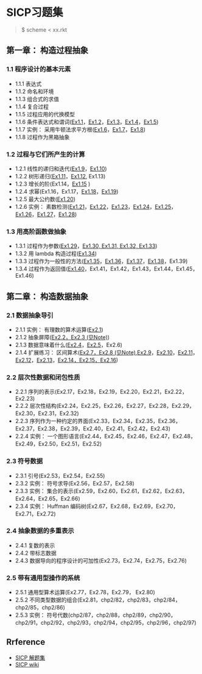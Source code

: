 # SICP习题集
> $ scheme < xx.rkt

## 第一章： 构造过程抽象
### 1.1 程序设计的基本元素
- 1.1.1 表达式
- 1.1.2 命名和环境
- 1.1.3 组合式的求值
- 1.1.4 复合过程
- 1.1.5 过程应用的代换模型
- 1.1.6 条件表达式和谓词([Ex1.1]()，[Ex1.2]()，[Ex1.3](Chapter1/E1.3.md)，[Ex1.4](Chapter1/E1.4.md)，[Ex1.5](Chapter1/E1.5.md))
- 1.1.7 实例： 采用牛顿法求平方根([Ex1.6](Chapter1/E1.6.md)，[Ex1.7](Chapter1/E1.7.md)，[Ex1.8](Chapter1/E1.8.md))
- 1.1.8 过程作为黑箱抽象

### 1.2 过程与它们所产生的计算
- 1.2.1 线性的递归和迭代([Ex1.9](Chapter1/E1.9.md)，[Ex1.10](Chapter1/E1.10.md))
- 1.2.2 树形递归([Ex1.11](Chapter1/E1.11.md)，[Ex1.12](Chapter1/E1.12.md), Ex1.13)
- 1.2.3 增长的阶(Ex1.14，[Ex1.15](Chapter1/E1.15.md) )
- 1.2.4 求幂(Ex1.16，Ex1.17，[Ex1.18](Chapter1/E1.18.md)，[Ex1.19](Chapter1/E1.19.md))
- 1.2.5 最大公约数([Ex1.20](Chapter1/E1.20.md))
- 1.2.6 实例： 素数检测([Ex1.21](Chapter1/E1.21.md)，[Ex1.22](Chapter1/E1.22.md)，[Ex1.23](Chapter1/E1.23.md)，[Ex1.24](Chapter1/E1.24.md)，[Ex1.25](Chapter1/E1.25.md)，[Ex1.26](Chapter1/E1.26.md)，[Ex1.27](Chapter1/E1.27.md)，[Ex1.28](Chapter1/E1.28.md))


### 1.3 用高阶函数做抽象
- 1.3.1 过程作为参数([Ex1.29](Chapter1/E1.29.md)，[Ex1.30, Ex1.31, Ex1.32, Ex1.33](Chapter1/E1.30.md))
- 1.3.2 用 lambda 构造过程([Ex1.34](Chapter1/E1.34.md))
- 1.3.3 过程作为一般性的方法([Ex1.35](Chapter1/E1.35.md)，[Ex1.36](Chapter1/E1.36.md)，[Ex1.37](Chapter1/E1.37.md)，[Ex1.38](Chapter1/E1.38.md)，Ex1.39)
- 1.3.4 过程作为返回值([Ex1.40](Chapter1/E1.40.md)，Ex1.41，Ex1.42，Ex1.43，Ex1.44，Ex1.45，Ex1.46)

## 第二章： 构造数据抽象
### 2.1 数据抽象导引
- 2.1.1 实例： 有理数的算术运算([Ex2.1](Chapter2/E2.1.md))
- 2.1.2 抽象屏障([Ex2.2，Ex2.3 (见Note)]())
- 2.1.3 数据意味着什么([Ex2.4](Chapter2/E2.4.md)，[Ex2.5](Chapter2/E2.5.md)，Ex2.6)
- 2.1.4 扩展练习： 区间算术([Ex2.7，Ex2.8 (见Note)](),[Ex2.9](Chapter2/E2.9.md)，[Ex2.10](Chapter2/E2.10.md)，[Ex2.11](Chapter2/E2.11.md)，[Ex2.12](见Note)，[Ex2.13](Chapter2/E2.13.md)，[Ex2.14，Ex2.15，Ex2.16](Chapter2/E2.14.md))

### 2.2 层次性数据和闭包性质
- 2.2.1 序列的表示(Ex2.17，Ex2.18，Ex2.19，Ex2.20，Ex2.21，Ex2.22，Ex2.23)
- 2.2.2 层次性结构(Ex2.24，Ex2.25，Ex2.26，Ex2.27，Ex2.28，Ex2.29，Ex2.30，Ex2.31，Ex2.32)
- 2.2.3 序列作为一种约定的界面(Ex2.33，Ex2.34，Ex2.35，Ex2.36，Ex2.37，Ex2.38，Ex2.39，Ex2.40，Ex2.41，Ex2.42，Ex2.43)
- 2.2.4 实例： 一个图形语言(Ex2.44，Ex2.45，Ex2.46，Ex2.47，Ex2.48，Ex2.49，Ex2.50，Ex2.51，Ex2.52)

### 2.3 符号数据
- 2.3.1 引号(Ex2.53，Ex2.54，Ex2.55)
- 2.3.2 实例： 符号求导(Ex2.56，Ex2.57，Ex2.58)
- 2.3.3 实例： 集合的表示(Ex2.59，Ex2.60，Ex2.61，Ex2.62，Ex2.63，Ex2.64，Ex2.65，Ex2.66)
- 2.3.4 实例： Huffman 编码树(Ex2.67，Ex2.68，Ex2.69，Ex2.70，Ex2.71，Ex2.72)

### 2.4 抽象数据的多重表示
- 2.4.1 复数的表示
- 2.4.2 带标志数据
- 2.4.3 数据导向的程序设计的可加性(Ex2.73，Ex2.74，Ex2.75，Ex2.76)

### 2.5 带有通用型操作的系统
- 2.5.1 通用型算术运算(Ex2.77，Ex2.78，Ex2.79， Ex2.80)
- 2.5.2 不同类型数据的组合(Ex2.81，chp2/82，chp2/83，chp2/84，chp2/85，chp2/86)
- 2.5.3 实例： 符号代数(chp2/87，chp2/88，chp2/89，chp2/90，chp2/91，chp2/92，chp2/93，chp2/94，chp2/95，chp2/96，chp2/97)

## Rrference
- [SICP 解题集](https://sicp.readthedocs.io/en/latest/)
- [SICP wiki](http://wiki.drewhess.com/wiki/Category:SICP_solutions)